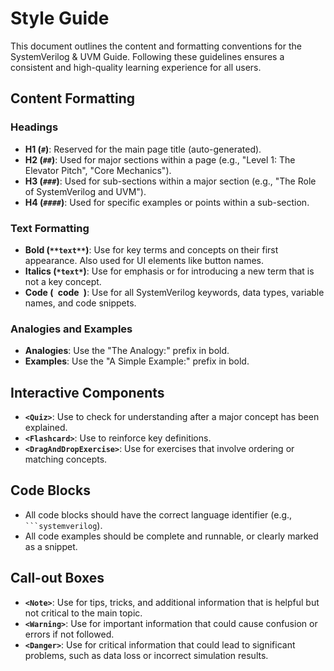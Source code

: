 # Style Guide

This document outlines the content and formatting conventions for the SystemVerilog & UVM Guide. Following these guidelines ensures a consistent and high-quality learning experience for all users.

## Content Formatting

### Headings

-   **H1 (`#`)**: Reserved for the main page title (auto-generated).
-   **H2 (`##`)**: Used for major sections within a page (e.g., "Level 1: The Elevator Pitch", "Core Mechanics").
-   **H3 (`###`)**: Used for sub-sections within a major section (e.g., "The Role of SystemVerilog and UVM").
-   **H4 (`####`)**: Used for specific examples or points within a sub-section.

### Text Formatting

-   **Bold (`**text**`)**: Use for key terms and concepts on their first appearance. Also used for UI elements like button names.
-   **Italics (`*text*`)**: Use for emphasis or for introducing a new term that is not a key concept.
-   **Code (` `code` `)**: Use for all SystemVerilog keywords, data types, variable names, and code snippets.

### Analogies and Examples

-   **Analogies**: Use the "The Analogy:" prefix in bold.
-   **Examples**: Use the "A Simple Example:" prefix in bold.

## Interactive Components

-   **`<Quiz>`**: Use to check for understanding after a major concept has been explained.
-   **`<Flashcard>`**: Use to reinforce key definitions.
-   **`<DragAndDropExercise>`**: Use for exercises that involve ordering or matching concepts.

## Code Blocks

-   All code blocks should have the correct language identifier (e.g., ` ```systemverilog`).
-   All code examples should be complete and runnable, or clearly marked as a snippet.

## Call-out Boxes

-   **`<Note>`**: Use for tips, tricks, and additional information that is helpful but not critical to the main topic.
-   **`<Warning>`**: Use for important information that could cause confusion or errors if not followed.
-   **`<Danger>`**: Use for critical information that could lead to significant problems, such as data loss or incorrect simulation results.
